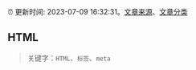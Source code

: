 :alarm_clock: 更新时间: 2023-07-09 16:32:31。[文章来源](/README.md)、[文章分类](/TAGS.md)

## HTML


> 关键字：`HTML`、`标签`、`meta`



